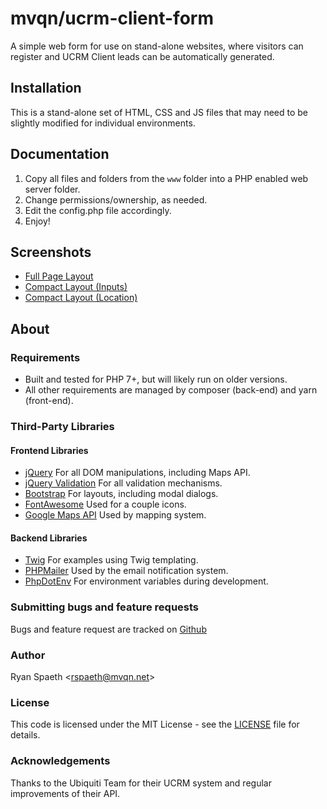 # mvqn/ucrm-client-form
A simple web form for use on stand-alone websites, where visitors can register and UCRM Client leads can be
automatically generated.

## Installation
This is a stand-alone set of HTML, CSS and JS files that may need to be slightly modified for individual environments.


## Documentation

1. Copy all files and folders from the `www` folder into a PHP enabled web server folder.
2. Change permissions/ownership, as needed.
3. Edit the config.php file accordingly.
4. Enjoy! 


## Screenshots
- [Full Page Layout](screenshots/full.jpg)
- [Compact Layout (Inputs)](screenshots/compact_01.jpg)
- [Compact Layout (Location)](screenshots/compact_02.jpg)


## About

### Requirements
- Built and tested for PHP 7+, but will likely run on older versions. 
- All other requirements are managed by composer (back-end) and yarn (front-end).

### Third-Party Libraries

#### Frontend Libraries
- [jQuery](https://jquery.org/) For all DOM manipulations, including Maps API.
- [jQuery Validation](https://jqueryvalidation.org/) For all validation mechanisms.
- [Bootstrap](https://getbootstrap.com/) For layouts, including modal dialogs.
- [FontAwesome](https://fontawesome.com/) Used for a couple icons.
- [Google Maps API](https://developers.google.com/maps/documentation/) Used by mapping system.

#### Backend Libraries
- [Twig](https://twig.symfony.com/) For examples using Twig templating.
- [PHPMailer](https://github.com/PHPMailer/PHPMailer) Used by the email notification system.
- [PhpDotEnv](https://github.com/vlucas/phpdotenv) For environment variables during development.


### Submitting bugs and feature requests
Bugs and feature request are tracked on [Github](https://github.com/mvqn/ucrm-client-form/issues)

### Author
Ryan Spaeth <[rspaeth@mvqn.net](mailto:rspaeth@mvqn.net)>

### License
This code is licensed under the MIT License - see the [LICENSE](/LICENSE) file for details.

### Acknowledgements
Thanks to the Ubiquiti Team for their UCRM system and regular improvements of their API.